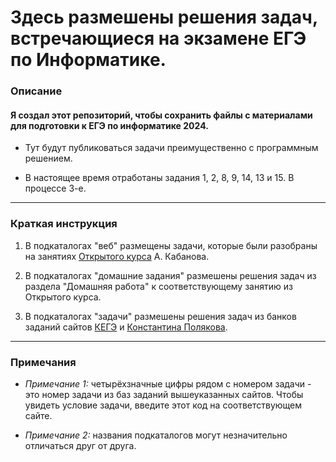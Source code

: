 # **Здесь размешены решения задач, встречающиеся на экзамене ЕГЭ по Информатике.**   

### Описание

#### Я создал этот репозиторий, чтобы сохранить файлы с материалами для подготовки к ЕГЭ по информатике 2024.

* Тут будут публиковаться задачи преимущественно с программным решением.


* В настоящее время отработаны задания 1, 2, 8, 9, 14, 13 и 15. В процессе 3-е.
____
### Краткая инструкция
1. В подкаталогах "веб" размещены задачи, которые были разобраны на занятиях [Открытого курса](https://kompege.ru/course) А. Кабанова.


2. В подкаталогах "домашние задания" размешены решения задач из раздела "Домашняя работа" к соответствующему занятию из Открытого курса.


3. В подкаталогах "задачи" размешены решения задач из банков заданий сайтов [КЕГЭ](https://kompege.ru/task) и [Константина Полякова](https://kpolyakov.spb.ru/school/ege/generate.htm).
____
### Примечания
* _Примечание 1:_ четырёхзначные цифры рядом с номером задачи - это номер задачи из баз заданий вышеуказанных сайтов. Чтобы увидеть условие задачи, введите этот код на соответствующем сайте.


* _Примечание 2:_ названия подкаталогов могут незначительно отличаться друг от друга.
